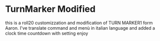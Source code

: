 # TurnMarker Modified
this is a roll20 customizzation and modification of TURN MARKER1 form Aaron. 
I've translate command and menù in italian language and added a clock time countdown with setting 
enjoy
